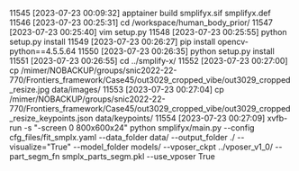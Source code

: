 11545  [2023-07-23 00:09:32] apptainer build smplifyx.sif smplifyx.def
11546  [2023-07-23 00:25:31] cd /workspace/human_body_prior/
11547  [2023-07-23 00:25:40] vim setup.py
11548  [2023-07-23 00:25:55] python setup.py install
11549  [2023-07-23 00:26:27] pip install opencv-python==4.5.5.64
11550  [2023-07-23 00:26:35] python setup.py install
11551  [2023-07-23 00:26:55] cd ../smplify-x/
11552  [2023-07-23 00:27:00] cp /mimer/NOBACKUP/groups/snic2022-22-770/Frontiers_framework/Case45/out3029_cropped_vibe/out3029_cropped_resize.jpg data/images/
11553  [2023-07-23 00:27:04] cp /mimer/NOBACKUP/groups/snic2022-22-770/Frontiers_framework/Case45/out3029_cropped_vibe/out3029_cropped_resize_keypoints.json data/keypoints/
11554  [2023-07-23 00:27:09] xvfb-run -s "-screen 0 800x600x24" python smplifyx/main.py --config cfg_files/fit_smplx.yaml --data_folder data/ --output_folder ./ --visualize="True" --model_folder models/ --vposer_ckpt ../vposer_v1_0/ --part_segm_fn smplx_parts_segm.pkl --use_vposer True